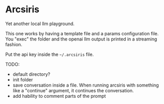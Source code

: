 # Arcsiris

Yet another local llm playground.

This one works by having a template file and a params configuration file. You "exec" the folder and the openai llm output is printed in a streaming fashion.

Put the api key inside the `~/.arcsiris` file.


TODO:

- default directory?
- init folder
- save conversation inside a file. When running arcsiris with something like a "continue" argument, it continues the conversation.
- add hability to comment parts of the prompt

